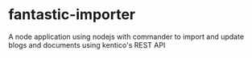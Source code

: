 # fantastic-importer
A node application using nodejs with commander to import and update blogs and documents using kentico's REST API
